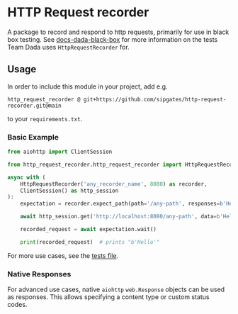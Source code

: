 # HTTP Request recorder

A package to record and respond to http requests, primarily for use in black box testing.
See [docs-dada-black-box](docs-dada-black-box/README.md) for more information on the tests Team Dada uses `HttpRequestRecorder` for.

## Usage
In order to include this module in your project, add e.g.

`http_request_recorder @ git+https://github.com/sipgates/http-request-recorder.git@main`

to your `requirements.txt`.

### Basic Example

```python
from aiohttp import ClientSession

from http_request_recorder.http_request_recorder import HttpRequestRecorder

async with (
    HttpRequestRecorder('any_recorder_name', 8080) as recorder,
    ClientSession() as http_session
):
    expectation = recorder.expect_path(path='/any-path', responses=b'Hello back from recorder')

    await http_session.get('http://localhost:8080/any-path', data=b'Hello')

    recorded_request = await expectation.wait()

    print(recorded_request)  # prints "b'Hello'"
```

For more use cases, see the [tests file](./tests/test_http_request_recorder.py).

### Native Responses

For advanced use cases, native `aiohttp` `web.Response` objects can be used as responses.
This allows specifying a content type or custom status codes.
